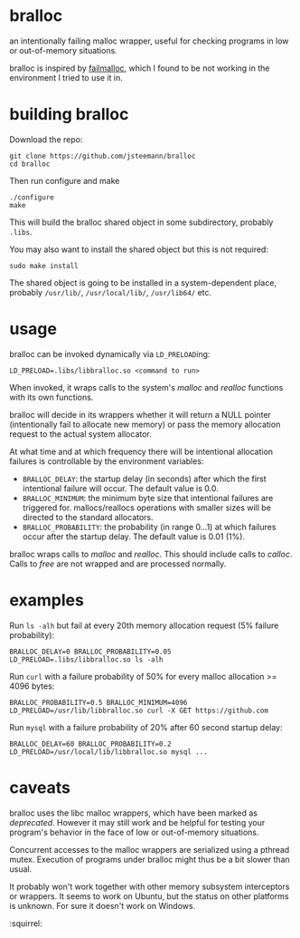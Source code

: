 bralloc
=======

an intentionally failing malloc wrapper, useful for checking programs in low or out-of-memory situations.

bralloc is inspired by [failmalloc](http://www.nongnu.org/failmalloc/), which I found to be not working in the environment I tried to use it in. 

building bralloc
================

Download the repo:

    git clone https://github.com/jsteemann/bralloc
    cd bralloc

Then run configure and make

    ./configure
    make

This will build the bralloc shared object in some subdirectory, probably `.libs`.

You may also want to install the shared object but this is not required:

    sudo make install

The shared object is going to be installed in a system-dependent place, probably `/usr/lib/`, `/usr/local/lib/`, `/usr/lib64/` etc.

usage
=====

bralloc can be invoked dynamically via `LD_PRELOAD`ing:

    LD_PRELOAD=.libs/libbralloc.so <command to run>

When invoked, it wraps calls to the system's *malloc* and *realloc* functions with its own functions.

bralloc will decide in its wrappers whether it will return a NULL pointer (intentionally fail to allocate new memory) or pass the memory allocation request to the actual system allocator.

At what time and at which frequency there will be intentional allocation failures is controllable by the environment variables:
* `BRALLOC_DELAY`: the startup delay (in seconds) after which the first intentional failure will occur. The default value is 0.0.
* `BRALLOC_MINIMUM`: the minimum byte size that intentional failures are triggered for. mallocs/reallocs operations with smaller sizes will be directed to the standard allocators.
* `BRALLOC_PROBABILITY`: the probability (in range 0...1) at which failures occur after the startup delay. The default value is 0.01 (1%).

bralloc wraps calls to *malloc* and *realloc*. This should include calls to *calloc*. Calls to *free* are not wrapped and are processed normally.

examples
========

Run `ls -alh` but fail at every 20th memory allocation request (5% failure probability):

    BRALLOC_DELAY=0 BRALLOC_PROBABILITY=0.05 LD_PRELOAD=.libs/libbralloc.so ls -alh

Run `curl` with a failure probability of 50% for every malloc allocation >= 4096 bytes:

    BRALLOC_PROBABILITY=0.5 BRALLOC_MINIMUM=4096 LD_PRELOAD=/usr/lib/libbralloc.so curl -X GET https://github.com 

Run `mysql` with a failure probability of 20% after 60 second startup delay:

    BRALLOC_DELAY=60 BRALLOC_PROBABILITY=0.2 LD_PRELOAD=/usr/local/lib/libbralloc.so mysql ...

caveats
=======

bralloc uses the libc malloc wrappers, which have been marked as *deprecated*. However it may still work and be helpful for testing your program's behavior in the face of low or out-of-memory situations.

Concurrent accesses to the malloc wrappers are serialized using a pthread mutex. Execution of programs under bralloc might thus be a bit slower than usual.

It probably won't work together with other memory subsystem interceptors or wrappers. It seems to work on Ubuntu, but the status on other platforms is unknown. For sure it doesn't work on Windows.

:squirrel:
